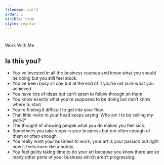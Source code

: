```yaml
---
filename: part1
order: 1
visible: true
style: regular
---
```

# <span class="standout">

Work With Me
</span>

## Is this you?

* You’ve invested in all the business courses and know what you should be doing but you still feel stuck.
* You’ve been busy all day but at the end of it you’re not sure what you achieved.
* You have lots of ideas but can’t seem to follow through on them.
* You know exactly what you’re supposed to be doing but don’t know where to start.
* You’re finding it difficult to get into your flow. 
* That little voice in your head keeps saying ‘Who am I to be selling my work?’
* The thought of showing people what you do makes you feel sick.
* Sometimes you take steps in your business but not often enough of them or often enough.
* You really want your business to work, your art is your passion but right now it feels more like a hobby.
* You feel guilty taking time to do your art because you know there are so many other parts of your business which aren’t progressing.